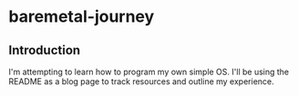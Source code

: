# baremetal-journey

## Introduction

I'm attempting to learn how to program my own simple OS. I'll be using the README as a blog page to track resources and outline my experience.
